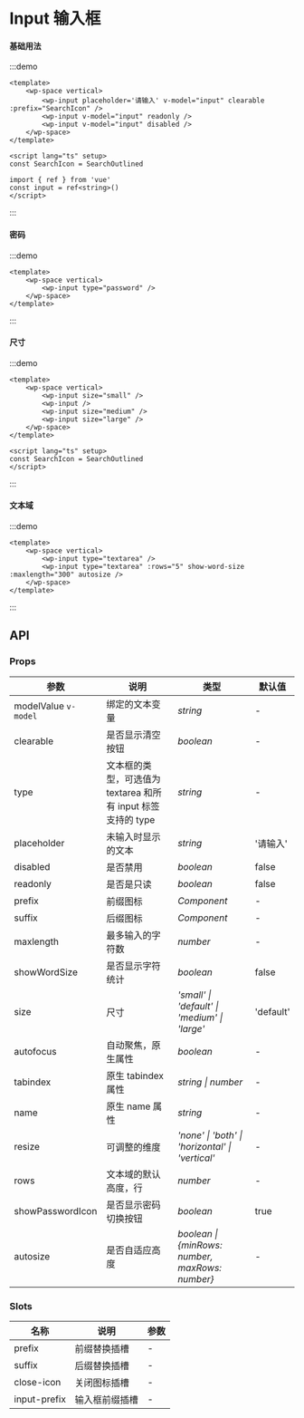 <script lang="ts" setup>
import { SearchOutlined } from '@vicons/antd'
</script>

# Input 输入框

#### 基础用法

:::demo
```vue
<template>
    <wp-space vertical>
        <wp-input placeholder='请输入' v-model="input" clearable :prefix="SearchIcon" />
        <wp-input v-model="input" readonly />
        <wp-input v-model="input" disabled />
    </wp-space>
</template>

<script lang="ts" setup>
const SearchIcon = SearchOutlined

import { ref } from 'vue'
const input = ref<string>()
</script>
```
:::

#### 密码

:::demo
```vue
<template>
    <wp-space vertical>
        <wp-input type="password" />
    </wp-space>
</template>
```
:::

#### 尺寸

:::demo
```vue
<template>
    <wp-space vertical>
        <wp-input size="small" />
        <wp-input />
        <wp-input size="medium" />
        <wp-input size="large" />
    </wp-space>
</template>

<script lang="ts" setup>
const SearchIcon = SearchOutlined
</script>
```
:::

#### 文本域

:::demo
```vue
<template>
    <wp-space vertical>
        <wp-input type="textarea" />
        <wp-input type="textarea" :rows="5" show-word-size :maxlength="300" autosize />
    </wp-space>
</template>
```
:::

## API

### Props

| 参数      | 说明           | 类型                                                                | 默认值 |
| --------- | -------------- | ------------------------------------------------------------------- | ------ |
| modelValue `v-model`      | 绑定的文本变量       | _string_          | -     |
| clearable     | 是否显示清空按钮   | _boolean_           | -      |
| type   | 文本框的类型，可选值为 textarea 和所有 input 标签支持的 type | _string_ | -      |
| placeholder  | 未输入时显示的文本       | _string_                                                           | '请输入'  |
| disabled  | 是否禁用       | _boolean_                                                           | false   |
| readonly | 是否是只读 | _boolean_ | false |
| prefix | 前缀图标 | _Component_ | - |
| suffix | 后缀图标 | _Component_ | - |
| maxlength | 最多输入的字符数 | _number_ | - |
| showWordSize | 是否显示字符统计 | _boolean_ | false |
| size | 尺寸 | _'small' \| 'default' \| 'medium' \| 'large'_ | 'default' |
| autofocus | 自动聚焦，原生属性 | _boolean_ | - |
| tabindex | 原生 tabindex 属性 | _string \| number_ | - |
| name | 原生 name 属性 | _string_ | - |
| resize | 可调整的维度 | _'none' \| 'both' \| 'horizontal' \| 'vertical'_ | - |
| rows | 文本域的默认高度，行 | _number_ | - |
| showPasswordIcon | 是否显示密码切换按钮 | _boolean_ | true |
| autosize | 是否自适应高度 | _boolean \| {minRows: number, maxRows: number}_ | - |

### Slots

| 名称           | 说明      | 参数 |
|--------------|---------| --- |
| prefix       | 前缀替换插槽  | - |
| suffix       | 后缀替换插槽  | - |
| close-icon   | 关闭图标插槽  | - |
| input-prefix | 输入框前缀插槽 | - |
